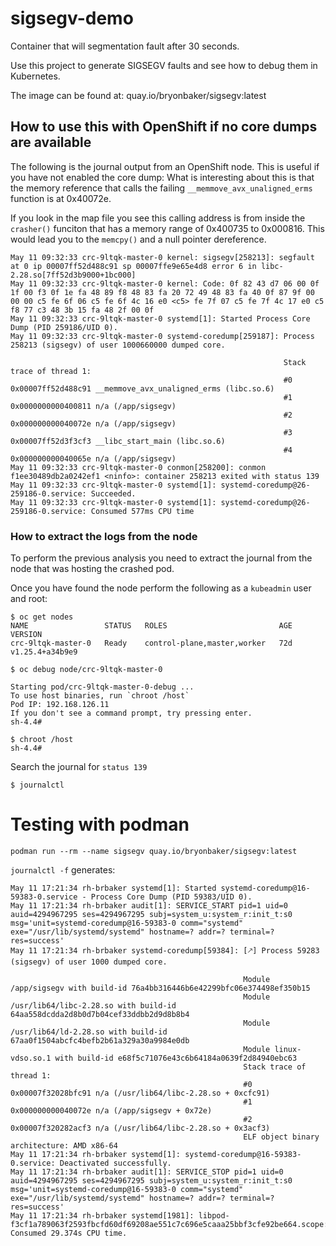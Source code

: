 # sigsegv-demo
Container that will segmentation fault after 30 seconds.

Use this project to generate SIGSEGV faults and see how to debug them in Kubernetes.

The image can be found at: quay.io/bryonbaker/sigsegv:latest

## How to use this with OpenShift if no core dumps are available

The following is the journal output from an OpenShift node. This is useful if you have not enabled the core dump:
What is interesting about this is that the memory reference that calls the failing ```__memmove_avx_unaligned_erms``` function is at 0x40072e. 

If you look in the map file you see this calling address is from inside the ```crasher()``` funciton that has a memory range of 0x400735 to 0x000816. This would lead you to the ```memcpy()``` and a null pointer dereference. 
```
May 11 09:32:33 crc-9ltqk-master-0 kernel: sigsegv[258213]: segfault at 0 ip 00007ff52d488c91 sp 00007ffe9e65e4d8 error 6 in libc-2.28.so[7ff52d3b9000+1bc000]
May 11 09:32:33 crc-9ltqk-master-0 kernel: Code: 0f 82 43 d7 06 00 0f 1f 00 f3 0f 1e fa 48 89 f8 48 83 fa 20 72 49 48 83 fa 40 0f 87 9f 00 00 00 c5 fe 6f 06 c5 fe 6f 4c 16 e0 <c5> fe 7f 07 c5 fe 7f 4c 17 e0 c5 f8 77 c3 48 3b 15 fa 48 2f 00 0f
May 11 09:32:33 crc-9ltqk-master-0 systemd[1]: Started Process Core Dump (PID 259186/UID 0).
May 11 09:32:33 crc-9ltqk-master-0 systemd-coredump[259187]: Process 258213 (sigsegv) of user 1000660000 dumped core.
                                                             
                                                             Stack trace of thread 1:
                                                             #0  0x00007ff52d488c91 __memmove_avx_unaligned_erms (libc.so.6)
                                                             #1  0x0000000000400811 n/a (/app/sigsegv)
                                                             #2  0x000000000040072e n/a (/app/sigsegv)
                                                             #3  0x00007ff52d3f3cf3 __libc_start_main (libc.so.6)
                                                             #4  0x000000000040065e n/a (/app/sigsegv)
May 11 09:32:33 crc-9ltqk-master-0 conmon[258200]: conmon f1ee30489db2a0242ef1 <ninfo>: container 258213 exited with status 139
May 11 09:32:33 crc-9ltqk-master-0 systemd[1]: systemd-coredump@26-259186-0.service: Succeeded.
May 11 09:32:33 crc-9ltqk-master-0 systemd[1]: systemd-coredump@26-259186-0.service: Consumed 577ms CPU time
```

### How to extract the logs from the node

To perform the previous analysis you need to extract the journal from the node that was hosting the crashed pod.

Once you have found the node perform the following as a ```kubeadmin``` user and root:
```
$ oc get nodes
NAME                 STATUS   ROLES                         AGE   VERSION
crc-9ltqk-master-0   Ready    control-plane,master,worker   72d   v1.25.4+a34b9e9
```

```
$ oc debug node/crc-9ltqk-master-0

Starting pod/crc-9ltqk-master-0-debug ...
To use host binaries, run `chroot /host`
Pod IP: 192.168.126.11
If you don't see a command prompt, try pressing enter.
sh-4.4# 
```

```
$ chroot /host
sh-4.4# 
```

Search the journal for ```status 139```
```
$ journalctl
```

# Testing with podman
```podman run --rm --name sigsegv quay.io/bryonbaker/sigsegv:latest```

```journalctl -f``` generates:

```
May 11 17:21:34 rh-brbaker systemd[1]: Started systemd-coredump@16-59383-0.service - Process Core Dump (PID 59383/UID 0).
May 11 17:21:34 rh-brbaker audit[1]: SERVICE_START pid=1 uid=0 auid=4294967295 ses=4294967295 subj=system_u:system_r:init_t:s0 msg='unit=systemd-coredump@16-59383-0 comm="systemd" exe="/usr/lib/systemd/systemd" hostname=? addr=? terminal=? res=success'
May 11 17:21:34 rh-brbaker systemd-coredump[59384]: [🡕] Process 59283 (sigsegv) of user 1000 dumped core.
                                                    
                                                    Module /app/sigsegv with build-id 76a4bb316446b6e42299bfc06e374498ef350b15
                                                    Module /usr/lib64/libc-2.28.so with build-id 64aa558dcdda2d8b0d7b04cef33ddbb2d9d8b8b4
                                                    Module /usr/lib64/ld-2.28.so with build-id 67aa0f1504abcfc4befb2b61a329a30a9984e0db
                                                    Module linux-vdso.so.1 with build-id e68f5c71076e43c6b64184a0639f2d84940ebc63
                                                    Stack trace of thread 1:
                                                    #0  0x00007f32028bfc91 n/a (/usr/lib64/libc-2.28.so + 0xcfc91)
                                                    #1  0x000000000040072e n/a (/app/sigsegv + 0x72e)
                                                    #2  0x00007f320282acf3 n/a (/usr/lib64/libc-2.28.so + 0x3acf3)
                                                    ELF object binary architecture: AMD x86-64
May 11 17:21:34 rh-brbaker systemd[1]: systemd-coredump@16-59383-0.service: Deactivated successfully.
May 11 17:21:34 rh-brbaker audit[1]: SERVICE_STOP pid=1 uid=0 auid=4294967295 ses=4294967295 subj=system_u:system_r:init_t:s0 msg='unit=systemd-coredump@16-59383-0 comm="systemd" exe="/usr/lib/systemd/systemd" hostname=? addr=? terminal=? res=success'
May 11 17:21:34 rh-brbaker systemd[1981]: libpod-f3cf1a789063f2593fbcfd60df69208ae551c7c696e5caaa25bbf3cfe92be664.scope: Consumed 29.374s CPU time.

```